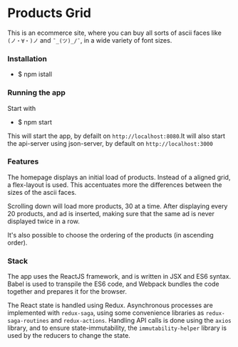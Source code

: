 Products Grid
====

This is an ecommerce site, where you can buy all sorts of ascii faces like `(ノ・∀・)ノ` and `¯_(ツ)_/¯`, in a wide variety of font sizes.

### Installation

- $ npm istall

### Running the app

Start with 
- $ npm start

This will start the app, by defailt on `http://localhost:8080`.It will also start the api-server using json-server, by default on `http://localhost:3000` 

### Features

The homepage displays an initial load of products. Instead of a aligned grid, a flex-layout is used. This 
accentuates more the differences between the sizes of the ascii faces.

Scrolling down will load more products, 30 at a time. After displaying every 20 products, and ad is inserted, making 
sure that the same ad is never displayed twice in a row.

It's also possible to choose the ordering of the products (in ascending order).

### Stack

The app uses the ReactJS framework, and is written in JSX and ES6 syntax. Babel is used to transpile the ES6 code, and Webpack 
bundles the code together and prepares it for the browser.

The React state is handled using Redux. Asynchronous processes are implemented with `redux-saga`, using some convenience 
libraries as `redux-saga-routines` and `redux-actions`. Handling API calls is done using the `axios` library, and to 
ensure state-immutability, the `immutability-helper` library is used by the reducers to change the state.

